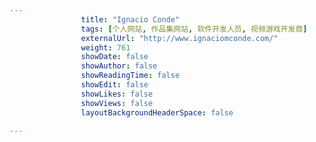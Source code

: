 ---
                title: "Ignacio Conde"
                tags: [个人网站, 作品集网站, 软件开发人员, 视频游戏开发商]
                externalUrl: "http://www.ignaciomconde.com/"
                weight: 761
                showDate: false
                showAuthor: false
                showReadingTime: false
                showEdit: false
                showLikes: false
                showViews: false
                layoutBackgroundHeaderSpace: false
                ---

